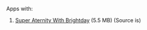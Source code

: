 Apps with:

1. [Super Aternity With Brightday](https://www.mediafire.com/file/am4cvpf9f28zrsu/SuperAternityWithBrightday.apk/file) (5.5 MB) (Source is)
